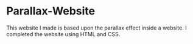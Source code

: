 # Parallax-Website
This website I made is based upon the parallax effect inside a website. I completed the website using HTML and CSS.
